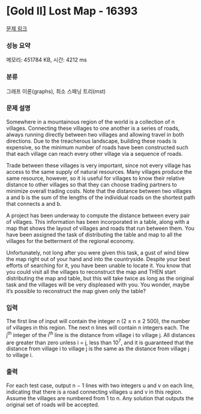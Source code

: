 # [Gold II] Lost Map - 16393 

[문제 링크](https://www.acmicpc.net/problem/16393) 

### 성능 요약

메모리: 451784 KB, 시간: 4212 ms

### 분류

그래프 이론(graphs), 최소 스패닝 트리(mst)

### 문제 설명

<p>Somewhere in a mountainous region of the world is a collection of n villages. Connecting these villages to one another is a series of roads, always running directly between two villages and allowing travel in both directions. Due to the treacherous landscape, building these roads is expensive, so the minimum number of roads have been constructed such that each village can reach every other village via a sequence of roads.</p>

<p>Trade between these villages is very important, since not every village has access to the same supply of natural resources. Many villages produce the same resource, however, so it is useful for villages to know their relative distance to other villages so that they can choose trading partners to minimize overall trading costs. Note that the distance between two villages a and b is the sum of the lengths of the individual roads on the shortest path that connects a and b.</p>

<p>A project has been underway to compute the distance between every pair of villages. This information has been incorporated in a table, along with a map that shows the layout of villages and roads that run between them. You have been assigned the task of distributing the table and map to all the villages for the betterment of the regional economy.</p>

<p>Unfortunately, not long after you were given this task, a gust of wind blew the map right out of your hand and into the countryside. Despite your best efforts of searching for it, you have been unable to locate it. You know that you could visit all the villages to reconstruct the map and THEN start distributing the map and table, but this will take twice as long as the original task and the villages will be very displeased with you. You wonder, maybe it’s possible to reconstruct the map given only the table?</p>

### 입력 

 <p>The first line of input will contain the integer n (2 ≤ n ≤ 2 500), the number of villages in this region. The next n lines will contain n integers each. The j<sup>th</sup> integer of the i<sup>th</sup> line is the distance from village i to village j. All distances are greater than zero unless i = j, less than 10<sup>7</sup>, and it is guaranteed that the distance from village i to village j is the same as the distance from village j to village i.</p>

### 출력 

 <p>For each test case, output n − 1 lines with two integers u and v on each line, indicating that there is a road connecting villages u and v in this region. Assume the villages are numbered from 1 to n. Any solution that outputs the original set of roads will be accepted.</p>


